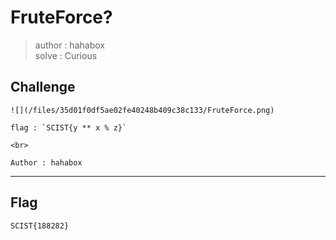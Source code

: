 # FruteForce?
> author : hahabox  
> solve : Curious

## Challenge
```
![](/files/35d01f0df5ae02fe40248b409c38c133/FruteForce.png)

flag : `SCIST{y ** x % z}`

<br>

Author : hahabox
```

---
## Flag
```
SCIST{188282}
```